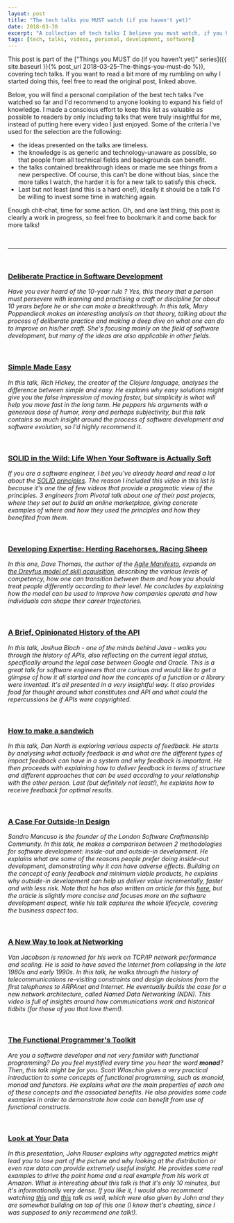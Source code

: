 ```yaml
---
layout: post
title: "The tech talks you MUST watch (if you haven't yet)"
date: 2018-03-30
excerpt: "A collection of tech talks I believe you must watch, if you haven't yet"
tags: [tech, talks, videos, personal, development, software]
---
```

This post is part of the ["Things you MUST do (if you haven't yet)" series]({{ site.baseurl }}{% post_url 2018-03-25-The-things-you-must-do %}), covering tech talks. If you want to read a bit more of my rumbling on why I started doing this, feel free to read the original post, linked above.

Below, you will find a personal compilation of the best tech talks I've watched so far and I'd recommend to anyone looking to expand his field of knowledge. I made a conscious effort to keep this list as valuable as possible to readers by only including talks that were truly insightful for me, instead of putting here every video I just enjoyed. Some of the criteria I've used for the selection are the following:
* the ideas presented on the talks are timeless.
* the knowledge is as generic and technology-unaware as possible, so that people from all technical fields and backgrounds can benefit.
* the talks contained breakthrough ideas or made me see things from a new perspective. Of course, this can't be done without bias, since the more talks I watch, the harder it is for a new talk to satisfy this check.
* Last but not least (and this is a hard one!), ideally it should be a talk I'd be willing to invest some time in watching again. 

Enough chit-chat, time for some action. Oh, and one last thing, this post is clearly a work in progress, so feel free to bookmark it and come back for more talks!

<br/>

----

<br/>

### [Deliberate Practice in Software Development](https://www.infoq.com/presentations/poppendieck-deliberate-practice-in-software-development)

_Have you ever heard of the 10-year rule ? Yes, this theory that a person must persevere with learning and practising a craft or discipline for about 10 years before he or she can make a breakthrough. In this talk, Mary Poppendieck makes an interesting analysis on that theory, talking about the process of deliberate practice and making a deep dive on what one can do to improve on his/her craft. She's focusing mainly on the field of software development, but many of the ideas are also applicable in other fields._

<br/>

### [Simple Made Easy](https://www.infoq.com/presentations/Simple-Made-Easy)

_In this talk, Rich Hickey, the creator of the Clojure language, analyses the difference between simple and easy. He explains why easy solutions might give you the false impression of moving faster, but simplicity is what will help you move fast in the long term. He peppers his arguments with a generous dose of humor, irony and perhaps subjectivity, but this talk contains so much insight around the process of software development and software evolution, so I'd highly recommend it._

<br/>

### [SOLID in the Wild: Life When Your Software is Actually Soft](https://www.infoq.com/presentations/solid-case-study)

_If you are a software engineer, I bet you've already heard and read a lot about the [SOLID principles](https://en.wikipedia.org/wiki/SOLID_(object-oriented_design)). The reason I included this video in this list is because it's one the of few videos that provide a pragmatic view of the principles. 3 engineers from Pivotal talk about one of their past projects, where they set out to build an online marketplace, giving concrete examples of where and how they used the principles and how they benefited from them._

<br/>

### [Developing Expertise: Herding Racehorses, Racing Sheep](https://www.infoq.com/presentations/Developing-Expertise-Dave-Thomas)

_In this one, Dave Thomas, the author of the [Agile Manifesto](http://agilemanifesto.org), expands on [the Dreyfus model of skill acquisition](https://en.wikipedia.org/wiki/Dreyfus_model_of_skill_acquisition), describing the various levels of competency, how one can transition between them and how you should treat people differently according to their level. He concludes by explaining how the model can be used to improve how companies operate and how individuals can shape their career trajectories._

<br/>

### [A Brief, Opinionated History of the API](https://www.youtube.com/watch?v=LzMp6uQbmns)

_In this talk, Joshua Bloch - one of the minds behind Java - walks you through the history of APIs, also reflecting on the current legal status, specifically around the legal case between Google and Oracle. This is a great talk for software engineers that are curious and would like to get a glimpse of how it all started and how the concepts of a function or a library were invented. It's all presented in a very insightful way. It also provides food for thought around what constitutes and API and what could the repercussions be if APIs were copyrighted._

<br/>

### [How to make a sandwich](https://www.youtube.com/watch?v=P8sNSNkWFpc)

_In this talk, Dan North is exploring various aspects of feedback. He starts by analysing what actually feedback is and what are the different types of impact feedback can have in a system and why feedback is important. He then proceeds with explaining how to deliver feedback in terms of structure and different approaches that can be used according to your relationship with the other person. Last (but definitely not least!), he explains how to receive feedback for optimal results._

<br/>

### [A Case For Outside-In Design](https://www.youtube.com/watch?v=rbSDGr-_UwY)

_Sandro Mancuso is the founder of the London Software Craftmanship Community. In this talk, he makes a comparison between 2 methodologies for software development: inside-out and outside-in development. He explains what are some of the reasons people prefer doing inside-out development, demonstrating why it can have adverse effects. Building on the concept of early feedback and minimum viable products, he explains why outside-in development can help us deliver value incrementally, faster and with less risk. Note that he has also written an article for this [here](https://codurance.com/2017/10/23/outside-in-design), but the article is slightly more concise and focuses more on the software development aspect, while his talk captures the whole lifecycle, covering the business aspect too._

<br/>

### [A New Way to look at Networking](https://www.youtube.com/watch?v=gqGEMQveoqg)

_Van Jacobson is renowned for his work on TCP/IP network performance and scaling. He is said to have saved the Internet from collapsing in the late 1980s and early 1990s. In this talk, he walks through the history of telecommunications re-visiting constraints and design decisions from the first telephones to ARPAnet and Internet. He eventually builds the case for a new network architecture, called Named Data Networking (NDN). This video is full of insights around how communications work and historical tidbits (for those of you that love them!)._

<br/>

### [The Functional Programmer's Toolkit](https://www.youtube.com/watch?v=Nrp_LZ-XGsY)

_Are you a software developer and not very familiar with functional programming? Do you feel mystified every time you hear the word **monad**? Then, this talk might be for you. Scott Wlaschin gives a very practical introduction to some concepts of functional programming, such as monoid, monad and functors. He explains what are the main properties of each one of these concepts and the associated benefits. He also provides some code examples in order to demonstrate how code can benefit from use of functional constructs._

<br/>

### [Look at Your Data](https://www.youtube.com/watch?v=coNDCIMH8bk)

_In this presentation, John Rauser explains why aggregated metrics might lead you to lose part of the picture and why looking at the distribution or even raw data can provide extremely useful insight. He provides some real examples to drive the point home and a real example from his work at Amazon. What is interesting about this talk is that it's only 10 minutes, but it's informationally very dense. If you like it, I would also recomment watching [this](https://www.youtube.com/watch?v=-3dw09N5_Aw) and [this](https://www.youtube.com/watch?v=fSgEeI2Xpdc) talk as well, which were also given by John and they are somewhat building on top of this one (I know that's cheating, since I was supposed to only recommend one talk!)._
